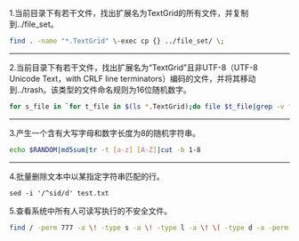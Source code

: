 1.当前目录下有若干文件，找出扩展名为TextGrid的所有文件，并复制到../file_set。
```bash
find . -name "*.TextGrid" \-exec cp {} ../file_set/ \;
```
---

2.当前目录下有若干文件，找出扩展名为“TextGrid”且非UTF-8（UTF-8 Unicode Text，with CRLF line terminators）编码的文件，并将其移动到../trash。该类型的文件命名规则为16位随机数字。
```bash
for s_file in `for t_file in $(ls *.TextGrid);do file $t_file|grep -v "UTF-8 Unicode Text，with CRLF line terminators"|grep -o -E [0-9]{16}\.TextGrid;done` do mv $s_file ../trash ;done
```
---

3.产生一个含有大写字母和数字长度为8的随机字符串。
```bash
echo $RANDOM|md5sum|tr -t [a-z] [A-Z]|cut -b 1-8
```

---
4.批量删除文本中以某指定字符串匹配的行。
```
sed -i '/^sid/d' test.txt
```
5.查看系统中所有人可读写执行的不安全文件。
```bash
find / -perm 777 -a \! -type s -a \! -type l -a \! \( -type d -a -perm 1777 \)
```
